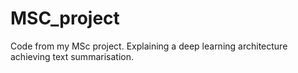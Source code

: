 # MSC_project
Code from my MSc project. Explaining a deep learning architecture achieving text summarisation.
